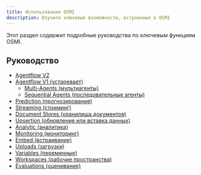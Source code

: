 ```yaml
---
title: Использование OSMI
description: Изучите ключевые возможности, встроенные в OSMI
---
```


Этот раздел содержит подробные руководства по ключевым функциям OSMI.

## Руководство


* [Agentflow V2](/using-flowise/agentflowv2)
* [Agentflow V1 (устаревает)](/using-flowise/agentflowv1)
  * [Multi-Agents (мультиагенты)](/using-flowise/agentflowv1/multi-agents)
  * [Sequential Agents (последовательные агенты)](/using-flowise/agentflowv1/sequential-agents)
* [Prediction (прогнозирование)]()
* [Streaming (стриминг)]()
* [Document Stores (хранилища документов)]()
* [Upsertion (обновление или вставка данных)]()
* [Analytic  (аналитика)]()
* [Monitoring (мониторинг)]()
* [Embed (встраивание)]()
* [Uploads  (загрузки)]()
* [Variables (переменные)]()
* [Workspaces (рабочие пространства)]()
* [Evaluations (оценивание)]()